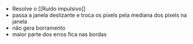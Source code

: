- Resolve o [[Ruído impulsivo]]
- passa a janela deslizante e troca os pixels pela mediana dos pixels na janela
- não gera borramento
- maior parte dos erros fica nas bordas
